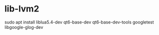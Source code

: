 # lib-lvm2

sudo apt install liblua5.4-dev qt6-base-dev qt6-base-dev-tools googletest libgoogle-glog-dev
